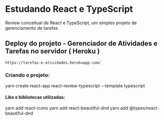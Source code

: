 # Estudando React e TypeScript
Review conceitual de React e TypeScript, um simples projeto de gerenciamento de tarefas

## Deploy do projeto - Gerenciador de Atividades e Tarefas no servidor ( Heroku )
`https://tarefas-e-atividades.herokuapp.com/`

### Criando o projeto:
yarn create react-app react-review-typescript --template typescript


####  Libs e bibliotecas utilizadas:
yarn add react-icons
yarn add react-beautiful-dnd
yarn add @types/react-beautiful-dnd